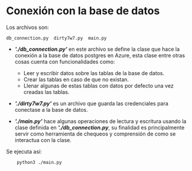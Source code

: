 # Conexión con la base de datos


Los archivos son:

	db_connection.py  dirty7w7.py  main.py

* ***'./db\_connection.py'*** en este archivo se define la clase que hace la conexión a la base de datos postgres en Azure, 
esta clase entre otras cosas cuenta con funcionalidades como:

	* Leer y escribir datos sobre las tablas de la base de datos.
	* Crear las tablas en caso de que no existan.
	* Llenar algunas de estas tablas con datos por defecto una vez creadas las tablas.

* ***'./dirty7w7.py'*** es un archivo que guarda las credenciales para conectase a la base de datos.

* ***'./main.py'*** hace algunas operaciones de lectura y escritura usando la clase definida en ***'./db\_connection.py***, 
su finalidad es principalmente servir como herramienta de chequeos y comprensión de como se interactua con la clase.

Se ejecuta así: 

		python3 ./main.py




